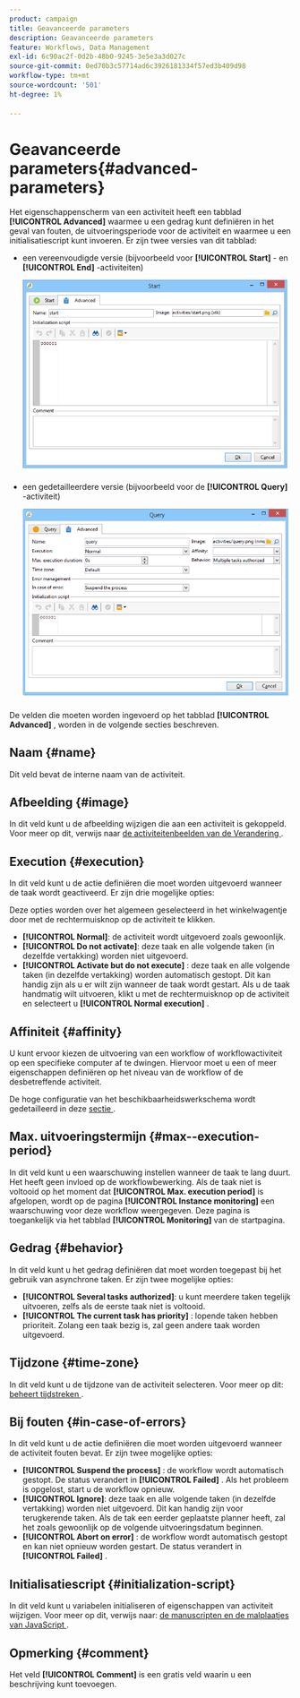 ```yaml
---
product: campaign
title: Geavanceerde parameters
description: Geavanceerde parameters
feature: Workflows, Data Management
exl-id: 6c90ac2f-0d2b-48b0-9245-3e5e3a3d027c
source-git-commit: 0ed70b3c57714ad6c3926181334f57ed3b409d98
workflow-type: tm+mt
source-wordcount: '501'
ht-degree: 1%

---
```


# Geavanceerde parameters{#advanced-parameters}



Het eigenschappenscherm van een activiteit heeft een tabblad **[!UICONTROL Advanced]** waarmee u een gedrag kunt definiëren in het geval van fouten, de uitvoeringsperiode voor de activiteit en waarmee u een initialisatiescript kunt invoeren. Er zijn twee versies van dit tabblad:

* een vereenvoudigde versie (bijvoorbeeld voor **[!UICONTROL Start]** - en **[!UICONTROL End]** -activiteiten)

  ![](assets/wf-advanced-basic.png)

* een gedetailleerdere versie (bijvoorbeeld voor de **[!UICONTROL Query]** -activiteit)

  ![](assets/wf-advanced-full.png)

De velden die moeten worden ingevoerd op het tabblad **[!UICONTROL Advanced]** , worden in de volgende secties beschreven.

## Naam {#name}

Dit veld bevat de interne naam van de activiteit.

## Afbeelding {#image}

In dit veld kunt u de afbeelding wijzigen die aan een activiteit is gekoppeld. Voor meer op dit, verwijs naar [ de activiteitenbeelden van de Verandering ](managing-activity-images.md).

## Execution {#execution}

In dit veld kunt u de actie definiëren die moet worden uitgevoerd wanneer de taak wordt geactiveerd. Er zijn drie mogelijke opties:

Deze opties worden over het algemeen geselecteerd in het winkelwagentje door met de rechtermuisknop op de activiteit te klikken.

* **[!UICONTROL Normal]**: de activiteit wordt uitgevoerd zoals gewoonlijk.
* **[!UICONTROL Do not activate]**: deze taak en alle volgende taken (in dezelfde vertakking) worden niet uitgevoerd.
* **[!UICONTROL Activate but do not execute]** : deze taak en alle volgende taken (in dezelfde vertakking) worden automatisch gestopt. Dit kan handig zijn als u er wilt zijn wanneer de taak wordt gestart. Als u de taak handmatig wilt uitvoeren, klikt u met de rechtermuisknop op de activiteit en selecteert u **[!UICONTROL Normal execution]** .

## Affiniteit {#affinity}

U kunt ervoor kiezen de uitvoering van een workflow of workflowactiviteit op een specifieke computer af te dwingen. Hiervoor moet u een of meer eigenschappen definiëren op het niveau van de workflow of de desbetreffende activiteit.

De hoge configuratie van het beschikbaarheidswerkschema wordt gedetailleerd in deze [ sectie ](../../installation/using/configuring-campaign-server.md#high-availability-workflows-and-affinities).


## Max. uitvoeringstermijn {#max--execution-period}

In dit veld kunt u een waarschuwing instellen wanneer de taak te lang duurt. Het heeft geen invloed op de workflowbewerking. Als de taak niet is voltooid op het moment dat **[!UICONTROL Max. execution period]** is afgelopen, wordt op de pagina **[!UICONTROL Instance monitoring]** een waarschuwing voor deze workflow weergegeven. Deze pagina is toegankelijk via het tabblad **[!UICONTROL Monitoring]** van de startpagina.

## Gedrag {#behavior}

In dit veld kunt u het gedrag definiëren dat moet worden toegepast bij het gebruik van asynchrone taken. Er zijn twee mogelijke opties:

* **[!UICONTROL Several tasks authorized]**: u kunt meerdere taken tegelijk uitvoeren, zelfs als de eerste taak niet is voltooid.
* **[!UICONTROL The current task has priority]** : lopende taken hebben prioriteit. Zolang een taak bezig is, zal geen andere taak worden uitgevoerd.

## Tijdzone {#time-zone}

In dit veld kunt u de tijdzone van de activiteit selecteren. Voor meer op dit: [ beheert tijdstreken ](managing-time-zones.md).

## Bij fouten {#in-case-of-errors}

In dit veld kunt u de actie definiëren die moet worden uitgevoerd wanneer de activiteit fouten bevat. Er zijn twee mogelijke opties:

* **[!UICONTROL Suspend the process]** : de workflow wordt automatisch gestopt. De status verandert in **[!UICONTROL Failed]** . Als het probleem is opgelost, start u de workflow opnieuw.
* **[!UICONTROL Ignore]**: deze taak en alle volgende taken (in dezelfde vertakking) worden niet uitgevoerd. Dit kan handig zijn voor terugkerende taken. Als de tak een eerder geplaatste planner heeft, zal het zoals gewoonlijk op de volgende uitvoeringsdatum beginnen.
* **[!UICONTROL Abort on error]** : de workflow wordt automatisch gestopt en kan niet opnieuw worden gestart. De status verandert in **[!UICONTROL Failed]** .

## Initialisatiescript {#initialization-script}

In dit veld kunt u variabelen initialiseren of eigenschappen van activiteit wijzigen. Voor meer op dit, verwijs naar: [ de manuscripten en de malplaatjes van JavaScript ](javascript-scripts-and-templates.md).

## Opmerking {#comment}

Het veld **[!UICONTROL Comment]** is een gratis veld waarin u een beschrijving kunt toevoegen.
